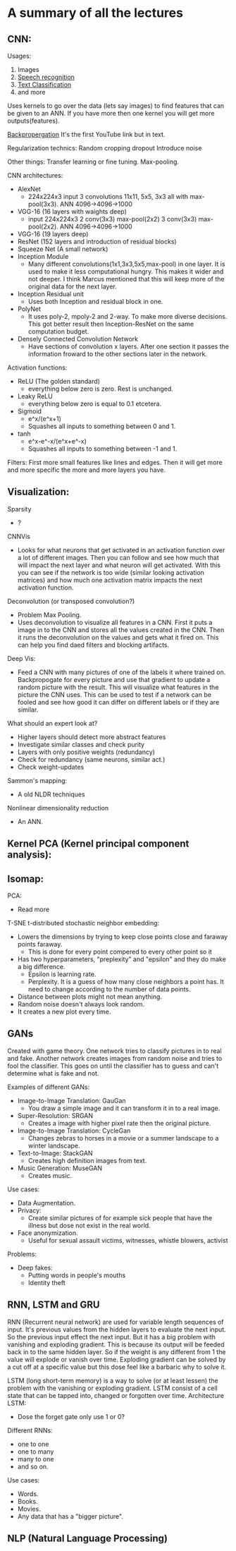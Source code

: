 # A summary of all the lectures

## CNN:

Usages:
1. Images
2. [Speech recognition](https://ieeexplore.ieee.org/document/6857341?reload=true)
3. [Text Classification](https://arxiv.org/abs/1509.01626)
4. and more

Uses kernels to go over the data (lets say images) to find features that can be given to an ANN. If you have more then one kernel you will get more outputs(features).

[Backpropergation](https://medium.com/@pavisj/convolutions-and-backpropagations-46026a8f5d2c) It's the first YouTube link but in text.

Regularization technics:
Random cropping
dropout
Introduce noise

Other things:
Transfer learning or fine tuning.
Max-pooling.

CNN architectures: 
- AlexNet
  - 224x224x3 input 3 convolutions 11x11, 5x5, 3x3 all with max-pool(3x3). ANN 4096->4096->1000
- VGG-16 (16 layers with waights deep)
  - input 224x224x3 2 conv(3x3) max-pool(2x2) 3 conv(3x3) max-pool(2x2). ANN 4096->4096->1000
- VGG-16 (19 layers deep)
- ResNet (152 layers and introduction of residual blocks)
- Squeeze Net (A small network)
- Inception Module
  - Many different convolutions(1x1,3x3,5x5,max-pool) in one layer. It is used to make it less computational hungry. This makes it wider and not deeper. I think Marcus mentioned that this will keep more of the original data for the next layer.
- Inception Residual unit
  - Uses both Inception and residual block in one.
- PolyNet
  - It uses poly-2, mpoly-2 and 2-way. To make more diverse decisions. This got better result then Inception-ResNet on the same computation budget.
- Densely Connected Convolution Network
  - Have sections of convolution x layers. After one section it passes the information froward to the other sections later in the network.

Activation functions:
- ReLU (The golden standard)
  - everything below zero is zero. Rest is unchanged.
- Leaky ReLU
  - everything below zero is equal to 0.1 etcetera.
- Sigmoid
  - e^x/(e^x+1)
  - Squashes all inputs to something between 0 and 1.
- tanh
  - e^x-e^-x/(e^x+e^-x)
  - Squashes all inputs to something between -1 and 1.

Filters:
First more small features like lines and edges.
Then it will get more and more specific the more and more layers you have.

## Visualization:

Sparsity
- ?  

CNNVis
- Looks for what neurons that get activated in an activation function over a lot of different images. Then you can follow and see how much that will impact the next layer and what neuron will get activated. With this you can see if the network is too wide (similar looking activation matrices) and how much one activation matrix impacts the next activation function.

Deconvolution (or transposed convolution?) 
- Problem Max Pooling.
- Uses deconvolution to visualize all features in a CNN. First it puts a image in to the CNN and stores all the values created in the CNN. Then it runs the deconvolution on the values and gets what it fired on. This can help you find daed filters and blocking artifacts. 

Deep Vis:
- Feed a CNN with many pictures of one of the labels it where trained on. Backpropogate for every picture and use that gradient to update a random picture with the result. This will visualize what features in the picture the CNN uses. This can be used to test if a network can be fooled and see how good it can differ on different labels or if they are similar. 

What should an expert look at?
- Higher layers should detect more abstract features
- Investigate similar classes and check purity
- Layers with only positive weights (redundancy)
- Check for redundancy (same neurons, similar act.)
- Check weight-updates

Sammon's mapping:
- A old NLDR techniques

Nonlinear dimensionality reduction
- An ANN.

Kernel PCA (Kernel principal component analysis):
- 

Isomap:
- 

PCA:
- Read more

T-SNE t-distributed stochastic neighbor embedding:
- Lowers the dimensions by trying to keep close points close and faraway points faraway.
  - This is done for every point compered to every other point so it 
- Has two hyperparameters, "preplexity" and "epsilon" and they do make a big difference.
  - Epsilon is learning rate.
  - Perplexity. It is a guess of how many close neighbors a point has. It need to change according to the number of data points. 
- Distance between plots might not mean anything.
- Random noise doesn't always look random.
- It creates a new plot every time.

## GANs

Created with game theory. One network tries to classify pictures in to real and fake. Another network creates images from random noise and tries to fool the classifier. This goes on until the classifier has to guess and can't determine what is fake and not. 

Examples of different GANs:
- Image-to-Image Translation: GauGan
  - You draw a simple image and it can transform it in to a real image.
- Super-Resolution: SRGAN
  - Creates a image with higher pixel rate then the original picture.
- Image-to-Image Translation: CycleGan
  - Changes zebras to horses in a movie or a summer landscape to a winter landscape.
- Text-to-Image: StackGAN
  - Creates high definition images from text.
- Music Generation: MuseGAN
  - Creates music.

Use cases:
- Data Augmentation.
- Privacy:
  - Create similar pictures of for example sick people that have the illness but dose not exist in the real world.
- Face anonymization.
  - Useful for sexual assault victims, witnesses, whistle blowers, activist

Problems:
- Deep fakes:
  - Putting words in people's mouths
  - Identity theft

## RNN, LSTM and GRU

RNN (Recurrent neural network) are used for variable length sequences of input. It's previous values from the hidden layers to evaluate the next input. So the previous input effect the next input. But it has a big problem with vanishing and exploding gradient. This is because its output will be feeded back in to the same hidden layer. So if the weight is any different from 1 the value will explode or vanish over time. Exploding gradient can be solved by a cut off at a specific value but this dose feel like a barbaric why to solve it.

LSTM (long short-term memory) is a way to solve (or at least lessen) the problem with the vanishing or exploding gradient. LSTM consist of a cell state that can be tapped into, changed or forgotten over time. 
Architecture LSTM:
- Dose the forget gate only use 1 or 0?

Different RNNs:
- one to one
- one to many
- many to one 
- and so on.

Use cases:
- Words.
- Books.
- Movies.
- Any data that has a "bigger picture".


## NLP (Natural Language Processing)


